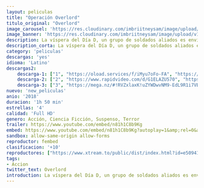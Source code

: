 ```yaml
---
layout: peliculas
title: "Operación Overlord"
titulo_original: "Overlord"
image_carousel: 'https://res.cloudinary.com/imbriitneysam/image/upload/v1542391822/overlord-poster-min.jpg'
image_banner: 'https://res.cloudinary.com/imbriitneysam/image/upload/v1542391822/overlod-banner-min.jpg'
description: La víspera del Día D, un grupo de soldados aliados es enviado a la Francia ocupada para completar una misión esencial para la victoria. Sobre el terreno, descubren un laboratorio en el que se llevan a cabo descabellados experimentos. La formación que han recibido no les ha preparado para enfrentarse a soldados manipulados genéticamente. Overlord se suma a la insigne lista de producciones de Bad Robot, la revolucionaria compañía de J. J. Abrams.
description_corta: La víspera del Día D, un grupo de soldados aliados es enviado a la Francia ocupada para completar una misión esencial para la victoria. Sobre el terreno, descubren un laboratorio en el que se llevan a cabo descabellados experimentos. La formación que...
category: 'peliculas'
descargas: 'yes'
idioma: 'Latino'
descargas2:
    descarga-1: ["1", "https://oload.services/f/iMyu7oFo-FA", "https://www.google.com/s2/favicons?domain=openload.co","OpenLoad","https://res.cloudinary.com/imbriitneysam/image/upload/v1541473684/mexico.png", "Latino", "Full HD"]
    descarga-2: ["2", "https://www.rapidvideo.com/d/G1ELAZU570", "https://www.google.com/s2/favicons?domain=www.rapidvideo.com","RapidVideo","https://res.cloudinary.com/imbriitneysam/image/upload/v1541473684/mexico.png", "Latino", "Full HD"]
    descarga-3: ["3", "https://mega.nz/#!RVZxlaxK!uZYWDwvNM9-EdL9R1i7VBH2u5-YITNmgr1eIa7gfCwM", "https://www.google.com/s2/favicons?domain=mega.nz","RapidVideo","https://res.cloudinary.com/imbriitneysam/image/upload/v1541473684/mexico.png", "Latino", "Full HD"]
nuevo: 'new_peliculas'
anio: '2018'
duracion: '1h 50 min'
estrellas: '4'
calidad: 'Full HD'
genero: Acción, Ciencia Ficción, Suspenso, Terror
trailer: https://www.youtube.com/embed/n81h1C8b9Kg
embed: https://www.youtube.com/embed/n81h1C8b9Kg?autoplay=1&amp;rel=0&amp;hd=1&border=0&wmode=opaque&enablejsapi=1&modestbranding=1&controls=1&showinfo=0
sandbox: allow-same-origin allow-forms
reproductor: fembed
clasificacion: '+10'
reproductores: ["https://www.xtream.to/public/dist/index.html?id=e50941030e7bf91651ad15797eecfd01&title=Overlord","https://www.zembed.to/public/dist/asteroid.html?id=b5cb7f7b454f8df86eb245990b76ee45&title=Overlord","https://api.cuevana3.io/olpremium/gd.php?file=ek5lbm9xYWNrS0xNejZabVlkSFIyTkxQb3BPWDB0UFkwY3lvbjJIRjBPQ1QwNStUck1mVG9kVExvM0djeHA3VnFybXRscUdvMWRXNHRZbU1lYXVUeDg2cGpKVmp4cXpBejYxcGxKMm5rc1dybTZxRmlOcWp6WmExZll0a3VKYklscytrZzJhcmtzaTV0S1dNWktlVXY1VzVwNHVldE5IRnQ5YXRnR093bzllOHFaK0dpcXl5dnBla3FvaDdwOXJNbE11ZmkyWGFxODNlc2FTSVpkS2p3S3FvYklLRWlNbmYxOG1ZYjZ6SDFBPT0","https://player.openplay.vip/player.php?id=NDkzMg","https://api.cuevana3.io/rr/gd.php?h=ek5lbm9xYWNrS0xJMVp5b21KREk0dFBLbjVkaHhkRGdrOG1jbnBpUnhhS1Z0SmFLZnFTUnE3dW9mcHRyMExXcnQ5dHBhMmVxcnFhYXVheVlvczdKMmM2U3FadVkyUT09"]
tags:
- Accion
twitter_text: Overlord
introduction: La víspera del Día D, un grupo de soldados aliados es enviado a la Francia ocupada para completar una misión esencial para la victoria. Sobre el terreno, descubren un laboratorio en el que se llevan a cabo descabellados experimentos. La formación que...
---
```












